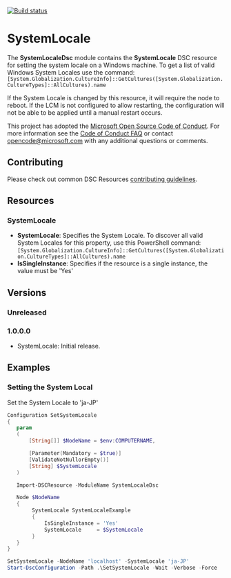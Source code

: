 [![Build status](https://ci.appveyor.com/api/projects/status/6fc4k4ef9isqsu6m/branch/dev?svg=true)](https://ci.appveyor.com/project/PlagueHO/systemlocaledsc/branch/dev)

# SystemLocale

The **SystemLocaleDsc** module contains the **SystemLocale** DSC resource for setting the system locale on a Windows machine.
To get a list of valid Windows System Locales use the command:
`[System.Globalization.CultureInfo]::GetCultures([System.Globalization.CultureTypes]::AllCultures).name`

If the System Locale is changed by this resource, it will require the node to reboot.
If the LCM is not configured to allow restarting, the configuration will not be able to be applied
until a manual restart occurs.

This project has adopted the [Microsoft Open Source Code of Conduct](https://opensource.microsoft.com/codeofconduct/).
For more information see the [Code of Conduct FAQ](https://opensource.microsoft.com/codeofconduct/faq/) or contact [opencode@microsoft.com](mailto:opencode@microsoft.com) with any additional questions or comments.

## Contributing

Please check out common DSC Resources [contributing guidelines](https://github.com/PowerShell/DscResource.Kit/blob/master/CONTRIBUTING.md).


## Resources

### SystemLocale

* **SystemLocale**: Specifies the System Locale. To discover all valid System Locales for this property, use this PowerShell command: `[System.Globalization.CultureInfo]::GetCultures([System.Globalization.CultureTypes]::AllCultures).name`
* **IsSingleInstance**: Specifies if the resource is a single instance, the value must be 'Yes'

## Versions

### Unreleased

### 1.0.0.0

* SystemLocale: Initial release.

## Examples

### Setting the System Local

Set the System Locale to 'ja-JP'

```powershell
Configuration SetSystemLocale
{
   param
   (
       [String[]] $NodeName = $env:COMPUTERNAME,

       [Parameter(Mandatory = $true)]
       [ValidateNotNullorEmpty()]
       [String] $SystemLocale
   )

   Import-DSCResource -ModuleName SystemLocaleDsc

   Node $NodeName
   {
        SystemLocale SystemLocaleExample
        {
            IsSingleInstance = 'Yes'
            SystemLocale     = $SystemLocale
        }
   }
}

SetSystemLocale -NodeName 'localhost' -SystemLocale 'ja-JP'
Start-DscConfiguration -Path .\SetSystemLocale -Wait -Verbose -Force
```
